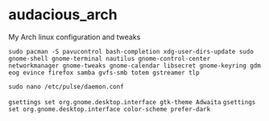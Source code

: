 # audacious_arch
My Arch linux configuration and tweaks


```
sudo pacman -S pavucontrol bash-completion xdg-user-dirs-update sudo gnome-shell gnome-terminal nautilus gnome-control-center networkmanager gnome-tweaks gnome-calendar libsecret gnome-keyring gdm eog evince firefox samba gvfs-smb totem gstreamer tlp
```

`sudo nano /etc/pulse/daemon.conf`

`gsettings set org.gnome.desktop.interface gtk-theme Adwaita`
`gsettings set org.gnome.desktop.interface color-scheme prefer-dark`


